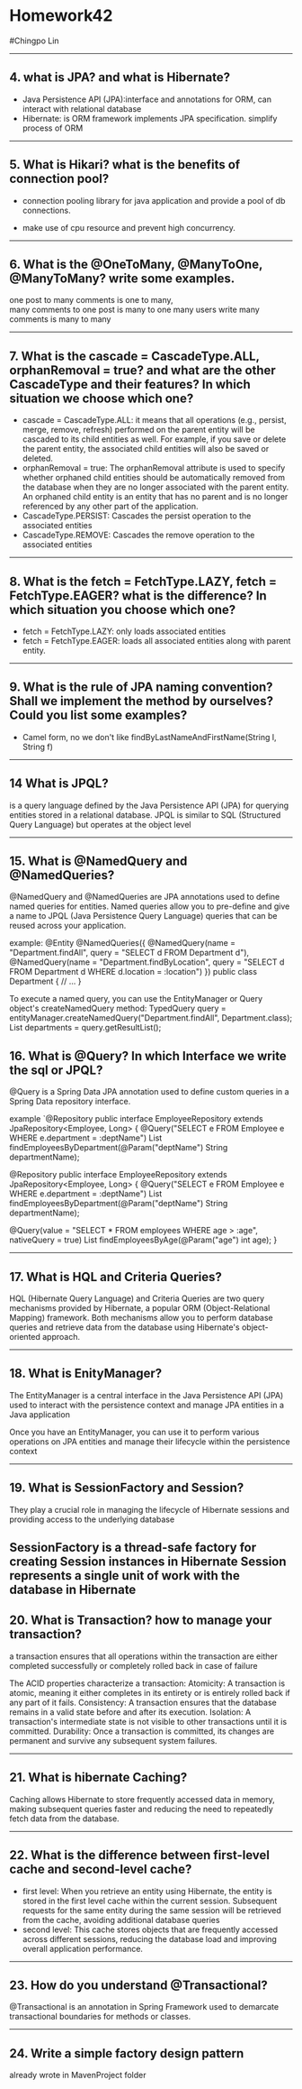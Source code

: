 
# Homework42
#Chingpo Lin

-----

## 4. what is JPA? and what is Hibernate?

- Java Persistence API (JPA):interface and annotations for ORM, can interact with relational database
- Hibernate: is ORM framework implements JPA specification. simplify process of ORM

---

## 5. What is Hikari? what is the benefits of connection pool?

- connection pooling library for java application and provide a pool of db connections.

- make use of cpu resource and prevent high concurrency.

---

## 6. What is the  @OneToMany, @ManyToOne, @ManyToMany? write some examples.

one post to many comments is one to many,  
many comments to one post is many to one
many users write many comments is many to many

---

## 7. What is the  cascade = CascadeType.ALL, orphanRemoval = true? and what are the other CascadeType and their features? In which situation we choose which one?

- cascade = CascadeType.ALL: it means that all operations (e.g., persist, merge, remove, refresh) performed on the parent entity will be cascaded to its child entities as well. For example, if you save or delete the parent entity, the associated child entities will also be saved or deleted.
- orphanRemoval = true: The orphanRemoval attribute is used to specify whether orphaned child entities should be automatically removed from the database when they are no longer associated with the parent entity. An orphaned child entity is an entity that has no parent and is no longer referenced by any other part of the application.
- CascadeType.PERSIST: Cascades the persist operation to the associated entities
- CascadeType.REMOVE: Cascades the remove operation to the associated entities

---

## 8. What is the  fetch = FetchType.LAZY, fetch = FetchType.EAGER? what is the difference? In which situation you choose which one?

- fetch = FetchType.LAZY: only loads associated entities
- fetch = FetchType.EAGER: loads all associated entities along with parent entity.

---

## 9. What is the rule of JPA naming convention? Shall we implement the method by ourselves? Could you list some examples?

- Camel form, no we don't like findByLastNameAndFirstName(String l, String f)

---

## 14 What is JPQL?

is a query language defined by the Java Persistence API (JPA) for querying entities stored in a relational database. JPQL is similar to SQL (Structured Query Language) but operates at the object level

---

## 15. What is @NamedQuery and @NamedQueries?

@NamedQuery and @NamedQueries are JPA annotations used to define named queries for entities. Named queries allow you to pre-define and give a name to JPQL (Java Persistence Query Language) queries that can be reused across your application.

example:
@Entity
@NamedQueries({
@NamedQuery(name = "Department.findAll", query = "SELECT d FROM Department d"),
@NamedQuery(name = "Department.findByLocation", query = "SELECT d FROM Department d WHERE d.location = :location")
})
public class Department {
// ...
}  

To execute a named query, you can use the EntityManager or Query object's createNamedQuery method:
TypedQuery<Department> query = entityManager.createNamedQuery("Department.findAll", Department.class);
List<Department> departments = query.getResultList();

## 16. What is @Query? In which Interface we write the sql or JPQL?

@Query is a Spring Data JPA annotation used to define custom queries in a Spring Data repository interface.

example
`@Repository
public interface EmployeeRepository extends JpaRepository<Employee, Long> {
@Query("SELECT e FROM Employee e WHERE e.department = :deptName")
List<Employee> findEmployeesByDepartment(@Param("deptName") String departmentName);


@Repository
public interface EmployeeRepository extends JpaRepository<Employee, Long> {
@Query("SELECT e FROM Employee e WHERE e.department = :deptName")
List<Employee> findEmployeesByDepartment(@Param("deptName") String departmentName);

@Query(value = "SELECT * FROM employees WHERE age > :age", nativeQuery = true)
List<Employee> findEmployeesByAge(@Param("age") int age);
}

---

## 17. What is HQL and Criteria Queries?

HQL (Hibernate Query Language) and Criteria Queries are two query mechanisms provided by Hibernate, a popular ORM (Object-Relational Mapping) framework. Both mechanisms allow you to perform database queries and retrieve data from the database using Hibernate's object-oriented approach.

---

## 18. What is EnityManager?

The EntityManager is a central interface in the Java Persistence API (JPA) used to interact with the persistence context and manage JPA entities in a Java application

Once you have an EntityManager, you can use it to perform various operations on JPA entities and manage their lifecycle within the persistence context

---

## 19. What is SessionFactory and Session?

They play a crucial role in managing the lifecycle of Hibernate sessions and providing access to the underlying database

SessionFactory is a thread-safe factory for creating Session instances in Hibernate
Session represents a single unit of work with the database in Hibernate
---

## 20.  What is Transaction? how to manage your transaction?

a transaction ensures that all operations within the transaction are either completed successfully or completely rolled back in case of failure  

The ACID properties characterize a transaction:
Atomicity: A transaction is atomic, meaning it either completes in its entirety or is entirely rolled back if any part of it fails.
Consistency: A transaction ensures that the database remains in a valid state before and after its execution.
Isolation: A transaction's intermediate state is not visible to other transactions until it is committed.
Durability: Once a transaction is committed, its changes are permanent and survive any subsequent system failures.

---

## 21. What is hibernate Caching?

Caching allows Hibernate to store frequently accessed data in memory, making subsequent queries faster and reducing the need to repeatedly fetch data from the database.

---

## 22. What is the difference between first-level cache and second-level cache?

- first level: When you retrieve an entity using Hibernate, the entity is stored in the first level cache within the current session. Subsequent requests for the same entity during the same session will be retrieved from the cache, avoiding additional database queries  
- second level: This cache stores objects that are frequently accessed across different sessions, reducing the database load and improving overall application performance.

---

## 23. How do you understand @Transactional? 

@Transactional is an annotation in Spring Framework used to demarcate transactional boundaries for methods or classes.

---

## 24. Write a simple factory design pattern

already wrote in MavenProject folder






